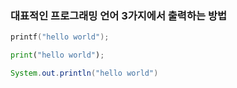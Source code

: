 ### 대표적인 프로그래밍 언어 3가지에서 출력하는 방법

```c
printf("hello world");
```

```python
print("hello world");
```

```java
System.out.println("hello world")
```